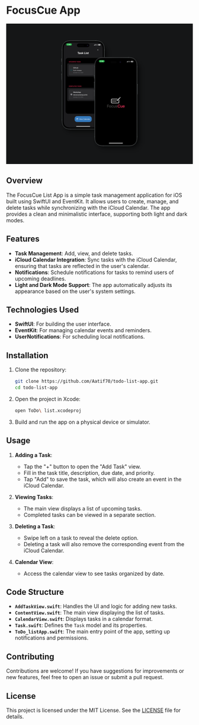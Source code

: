 # FocusCue App

![Dark Mode](Dark.png)



## Overview

The FocusCue List App is a simple task management application for iOS built using SwiftUI and EventKit. It allows users to create, manage, and delete tasks while synchronizing with the iCloud Calendar. The app provides a clean and minimalistic interface, supporting both light and dark modes.

## Features

- **Task Management**: Add, view, and delete tasks.
- **iCloud Calendar Integration**: Sync tasks with the iCloud Calendar, ensuring that tasks are reflected in the user's calendar.
- **Notifications**: Schedule notifications for tasks to remind users of upcoming deadlines.
- **Light and Dark Mode Support**: The app automatically adjusts its appearance based on the user's system settings.

## Technologies Used

- **SwiftUI**: For building the user interface.
- **EventKit**: For managing calendar events and reminders.
- **UserNotifications**: For scheduling local notifications.

## Installation

1. Clone the repository:
   ```bash
   git clone https://github.com/Aatif70/todo-list-app.git
   cd todo-list-app
   ```

2. Open the project in Xcode:
   ```bash
   open ToDo\ list.xcodeproj
   ```

3. Build and run the app on a physical device or simulator.

## Usage

1. **Adding a Task**:
   - Tap the "+" button to open the "Add Task" view.
   - Fill in the task title, description, due date, and priority.
   - Tap "Add" to save the task, which will also create an event in the iCloud Calendar.

2. **Viewing Tasks**:
   - The main view displays a list of upcoming tasks.
   - Completed tasks can be viewed in a separate section.

3. **Deleting a Task**:
   - Swipe left on a task to reveal the delete option.
   - Deleting a task will also remove the corresponding event from the iCloud Calendar.

4. **Calendar View**:
   - Access the calendar view to see tasks organized by date.

## Code Structure

- **`AddTaskView.swift`**: Handles the UI and logic for adding new tasks.
- **`ContentView.swift`**: The main view displaying the list of tasks.
- **`CalendarView.swift`**: Displays tasks in a calendar format.
- **`Task.swift`**: Defines the `Task` model and its properties.
- **`ToDo_listApp.swift`**: The main entry point of the app, setting up notifications and permissions.

## Contributing

Contributions are welcome! If you have suggestions for improvements or new features, feel free to open an issue or submit a pull request.

## License

This project is licensed under the MIT License. See the [LICENSE](LICENSE) file for details.


